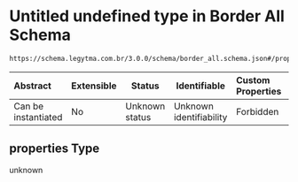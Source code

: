 # Untitled undefined type in Border All Schema

```txt
https://schema.legytma.com.br/3.0.0/schema/border_all.schema.json#/properties
```




| Abstract            | Extensible | Status         | Identifiable            | Custom Properties | Additional Properties | Access Restrictions | Defined In                                                                          |
| :------------------ | ---------- | -------------- | ----------------------- | :---------------- | --------------------- | ------------------- | ----------------------------------------------------------------------------------- |
| Can be instantiated | No         | Unknown status | Unknown identifiability | Forbidden         | Allowed               | none                | [border_all.schema.json\*](../schema/border_all.schema.json) |

## properties Type

unknown
